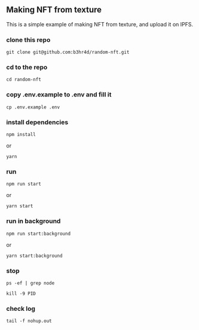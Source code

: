## Making NFT from texture

This is a simple example of making NFT from texture, and upload it on IPFS.

### clone this repo

```
git clone git@github.com:b3hr4d/random-nft.git
```

### cd to the repo

```
cd random-nft
```

### copy .env.example to .env and fill it

```
cp .env.example .env
```

### install dependencies

```
npm install
```

or

```
yarn
```

### run

```
npm run start
```

or

```
yarn start
```

### run in background

```
npm run start:background
```

or

```
yarn start:background
```

### stop

```
ps -ef | grep node

kill -9 PID
```

### check log

```
tail -f nohup.out
```
